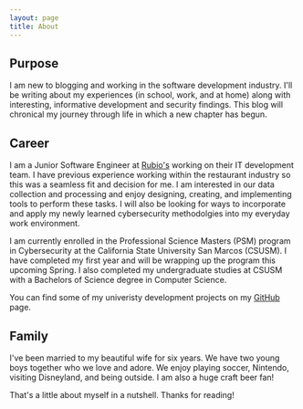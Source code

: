```yaml
---
layout: page
title: About
---
```


## Purpose

I am new to blogging and working in the software development industry. I'll be writing about my experiences (in school, work, and at home) along with interesting, informative development and security findings. This blog will chronical my journey through life in which a new chapter has begun.

## Career

I am a Junior Software Engineer at [Rubio's](https://www.rubios.com) working on their IT development team. I have previous experience working within the restaurant industry so this was a seamless fit and decision for me. I am interested in our data collection and processing and enjoy designing, creating, and implementing tools to perform these tasks. I will also be looking for ways to incorporate and apply my newly learned cybersecurity methodolgies into my everyday work environment. 

I am currently enrolled in the Professional Science Masters (PSM) program in Cybersecurity at the California State University San Marcos (CSUSM). I have completed my first year and will be wrapping up the program this upcoming Spring. I also completed my undergraduate studies at CSUSM with a Bachelors of Science degree in Computer Science.

You can find some of my univeristy development projects on my [GitHub](http://github.com/ryanmiller810) page.

## Family

I've been married to my beautiful wife for six years. We have two young boys together who we love and adore. We enjoy playing soccer, Nintendo, visiting Disneyland, and being outside. I am also a huge craft beer fan!  

That's a little about myself in a nutshell. Thanks for reading!
